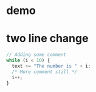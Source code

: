 # demo

# two line change


```js
// Adding some comment
while (i < 10) {
  text += "The number is " + i;
  /* More comment still */
  i++;
}
```
